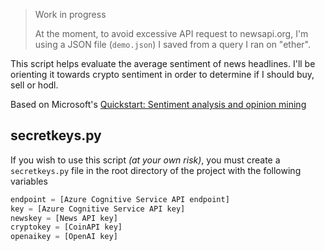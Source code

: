 > Work in progress
>
> At the moment, to avoid excessive API request to newsapi.org, I'm using a JSON file (`demo.json`) I saved from a query I ran on "ether".

This script helps evaluate the average sentiment of news headlines. I'll be orienting it towards crypto sentiment in order to determine if I should buy, sell or hodl.

Based on Microsoft's [Quickstart: Sentiment analysis and opinion mining](https://docs.microsoft.com/en-us/azure/cognitive-services/language-service/sentiment-opinion-mining/quickstart?pivots=programming-language-python)

## secretkeys.py
If you wish to use this script _(at your own risk)_, you must create a `secretkeys.py` file in the root directory of the project with the following variables

```python
endpoint = [Azure Cognitive Service API endpoint]
key = [Azure Cognitive Service API key]
newskey = [News API key]
cryptokey = [CoinAPI key]
openaikey = [OpenAI key]
```